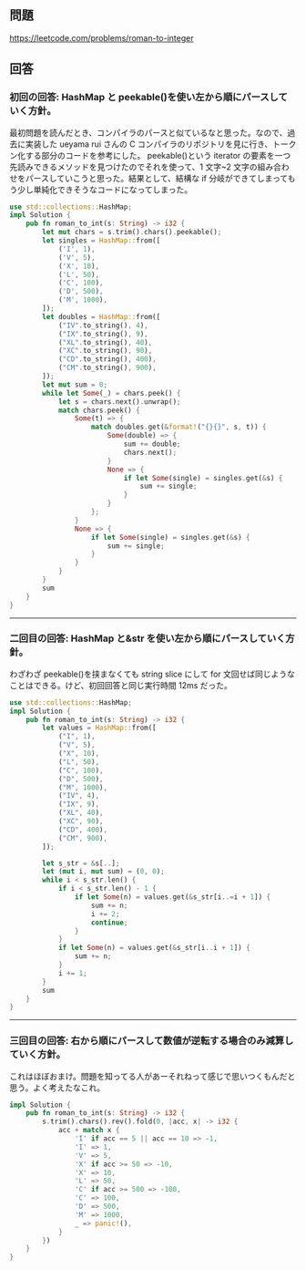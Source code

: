 ## 問題

https://leetcode.com/problems/roman-to-integer

## 回答

### 初回の回答: HashMap と peekable()を使い左から順にパースしていく方針。

最初問題を読んだとき、コンパイラのパースと似ているなと思った。なので、過去に実装した ueyama rui さんの C コンパイラのリポジトリを見に行き、トークン化する部分のコードを参考にした。
peekable()という iterator の要素を一つ先読みできるメソッドを見つけたのでそれを使って、1 文字~2 文字の組み合わせをパースしていこうと思った。結果として、結構な if 分岐ができてしまってもう少し単純化できそうなコードになってしまった。

```rust
use std::collections::HashMap;
impl Solution {
    pub fn roman_to_int(s: String) -> i32 {
        let mut chars = s.trim().chars().peekable();
        let singles = HashMap::from([
            ('I', 1),
            ('V', 5),
            ('X', 10),
            ('L', 50),
            ('C', 100),
            ('D', 500),
            ('M', 1000),
        ]);
        let doubles = HashMap::from([
            ("IV".to_string(), 4),
            ("IX".to_string(), 9),
            ("XL".to_string(), 40),
            ("XC".to_string(), 90),
            ("CD".to_string(), 400),
            ("CM".to_string(), 900),
        ]);
        let mut sum = 0;
        while let Some(_) = chars.peek() {
            let s = chars.next().unwrap();
            match chars.peek() {
                Some(t) => {
                    match doubles.get(&format!("{}{}", s, t)) {
                        Some(double) => {
                            sum += double;
                            chars.next();
                        }
                        None => {
                            if let Some(single) = singles.get(&s) {
                                sum += single;
                            }
                        }
                    };
                }
                None => {
                    if let Some(single) = singles.get(&s) {
                        sum += single;
                    }
                }
            }
        }
        sum
    }
}
```

---

### 二回目の回答: HashMap と&str を使い左から順にパースしていく方針。

わざわざ peekable()を挟まなくても string slice にして for 文回せば同じようなことはできる。けど、初回回答と同じ実行時間 12ms だった。

```rust
use std::collections::HashMap;
impl Solution {
    pub fn roman_to_int(s: String) -> i32 {
        let values = HashMap::from([
            ("I", 1),
            ("V", 5),
            ("X", 10),
            ("L", 50),
            ("C", 100),
            ("D", 500),
            ("M", 1000),
            ("IV", 4),
            ("IX", 9),
            ("XL", 40),
            ("XC", 90),
            ("CD", 400),
            ("CM", 900),
        ]);

        let s_str = &s[..];
        let (mut i, mut sum) = (0, 0);
        while i < s_str.len() {
            if i < s_str.len() - 1 {
                if let Some(n) = values.get(&s_str[i..=i + 1]) {
                    sum += n;
                    i += 2;
                    continue;
                }
            }
            if let Some(n) = values.get(&s_str[i..i + 1]) {
                sum += n;
            }
            i += 1;
        }
        sum
    }
}
```

---

### 三回目の回答: 右から順にパースして数値が逆転する場合のみ減算していく方針。

これはほぼおまけ。問題を知ってる人があーそれねって感じで思いつくもんだと思う。よく考えたなこれ。

```rust
impl Solution {
    pub fn roman_to_int(s: String) -> i32 {
        s.trim().chars().rev().fold(0, |acc, x| -> i32 {
            acc + match x {
                'I' if acc == 5 || acc == 10 => -1,
                'I' => 1,
                'V' => 5,
                'X' if acc >= 50 => -10,
                'X' => 10,
                'L' => 50,
                'C' if acc >= 500 => -100,
                'C' => 100,
                'D' => 500,
                'M' => 1000,
                _ => panic!(),
            }
        })
    }
}
```

